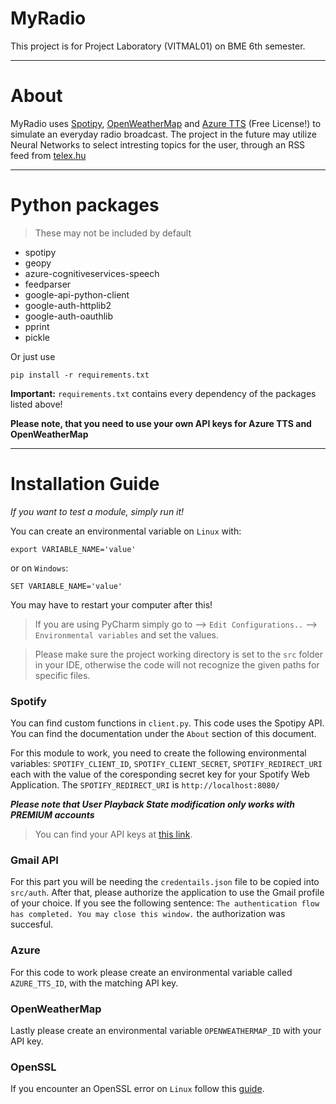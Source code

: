 # MyRadio

This project is for Project Laboratory (VITMAL01) on BME 6th semester.

***

# About

MyRadio uses [Spotipy](https://spotipy.readthedocs.io/en/2.18.0/), [OpenWeatherMap](https://openweathermap.org/api)
and [Azure TTS](https://docs.microsoft.com/en-us/azure/cognitive-services/speech-service/index-text-to-speech) (Free
License!) to simulate an everyday radio broadcast. The project in the future may utilize Neural Networks to select
intresting topics for the user, through an RSS feed from [telex.hu](https://telex.hu/)

***

# Python packages

> These may not be included by default

* spotipy
* geopy
* azure-cognitiveservices-speech
* feedparser
* google-api-python-client
* google-auth-httplib2
* google-auth-oauthlib
* pprint
* pickle

Or just use

```commandline
pip install -r requirements.txt
```

**Important:** ``requirements.txt`` contains every dependency of the packages listed above!

**Please note, that you need to use your own API keys for Azure TTS and OpenWeatherMap**

***

# Installation Guide

*If you want to test a module, simply run it!*

You can create an environmental variable on `Linux` with:

```
export VARIABLE_NAME='value'
```

or on `Windows`:

```
SET VARIABLE_NAME='value'
```

You may have to restart your computer after this!

> If you are using PyCharm simply go to --> `Edit Configurations..` --> `Environmental variables` and set the values.

> Please make sure the project working directory is set to the `src` folder in your IDE, otherwise the code will not recognize the given paths for specific files.

### Spotify

You can find custom functions in `client.py`. This code uses the Spotipy API. You can find the documentation under
the `About` section of this document.

For this module to work, you need to create the following environmental variables:
`SPOTIFY_CLIENT_ID`, `SPOTIFY_CLIENT_SECRET`, `SPOTIFY_REDIRECT_URI` each with the value of the coresponding secret key
for your Spotify Web Application. The `SPOTIFY_REDIRECT_URI` is `http://localhost:8080/`

***Please note that User Playback State modification only works with PREMIUM accounts***

> You can find your API keys at [this link](https://developer.spotify.com/dashboard/applications).

### Gmail API

For this part you will be needing the `credentails.json` file to be copied into `src/auth`. After that, please authorize
the application to use the Gmail profile of your choice. If you see the following
sentence: `The authentication flow has completed. You may close this window.` the authorization was succesful.

### Azure

For this code to work please create an environmental variable called `AZURE_TTS_ID`, with the matching API key.

### OpenWeatherMap

Lastly please create an environmental variable `OPENWEATHERMAP_ID` with your API key.

### OpenSSL

If you encounter an OpenSSL error on `Linux` follow
this [guide](https://docs.microsoft.com/en-us/azure/cognitive-services/speech-service/how-to-configure-openssl-linux?pivots=programming-language-csharp).